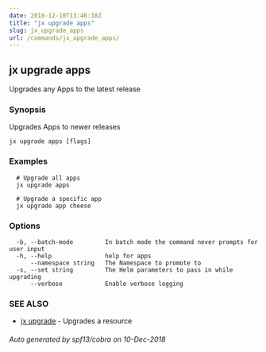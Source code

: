 ```yaml
---
date: 2018-12-10T13:46:18Z
title: "jx upgrade apps"
slug: jx_upgrade_apps
url: /commands/jx_upgrade_apps/
---
```

## jx upgrade apps

Upgrades any Apps to the latest release

### Synopsis

Upgrades Apps to newer releases

```
jx upgrade apps [flags]
```

### Examples

```
  # Upgrade all apps
  jx upgrade apps
  
  # Upgrade a specific app
  jx upgrade app cheese
```

### Options

```
  -b, --batch-mode         In batch mode the command never prompts for user input
  -h, --help               help for apps
      --namespace string   The Namespace to promote to
  -s, --set string         The Helm parameters to pass in while upgrading
      --verbose            Enable verbose logging
```

### SEE ALSO

* [jx upgrade](/commands/jx_upgrade/)	 - Upgrades a resource

###### Auto generated by spf13/cobra on 10-Dec-2018

